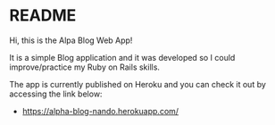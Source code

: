 # README

Hi, this is the Alpa Blog Web App!
 
It is a simple Blog application and it was developed so I could improve/practice my Ruby on Rails skills.

The app is currently published on Heroku and you can check it out by accessing the link below:

* https://alpha-blog-nando.herokuapp.com/